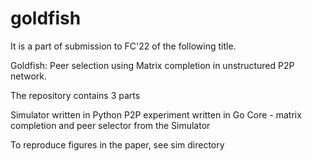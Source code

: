 # goldfish

It is a part of submission to FC'22 of the following title. 

Goldfish: Peer selection using Matrix completion in unstructured P2P network.

The repository contains 3 parts

Simulator written in Python
P2P experiment written in Go
Core - matrix completion and peer selector from the Simulator

To reproduce figures in the paper, see sim directory
